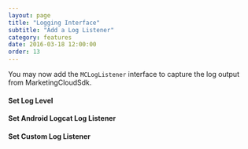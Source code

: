 ```yaml
---
layout: page
title: "Logging Interface"
subtitle: "Add a Log Listener"
category: features
date: 2016-03-18 12:00:00
order: 13
---
```


You may now add the `MCLogListener` interface to capture the log output from MarketingCloudSdk.

#### Set Log Level
<script src="https://gist.github.com/sfmc-mobilepushsdk/973276bc80cf1eeb7d7661b84b80b994.js"></script>
 
#### Set Android Logcat Log Listener
<script src="https://gist.github.com/sfmc-mobilepushsdk/ad632ba684176adf7c6cfc73b64d48b3.js"></script>
 
#### Set Custom Log Listener
<script src="https://gist.github.com/sfmc-mobilepushsdk/ec67a5985317e8ce95d7e911f0bbcb1b.js"></script>
